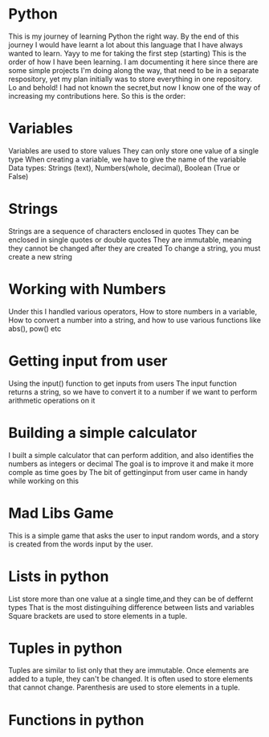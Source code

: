 # Python
This is my journey of learning Python the right way. By the end of this journey I would have learnt a lot about this language that I have always wanted to learn. Yayy to me for taking the first step (starting)
This is the order of how I have been learning. I am documenting it here since there are some simple projects I'm doing along the way, that need to be in a separate respository, yet my plan initially was to store everything in one repository. Lo and behold! I had not known the secret,but now I know one of the way of increasing my contributions here.
So this is the order:

# Variables
Variables are used to store values
They can only store one value of a single type 
When creating a variable, we have to give the name of the variable
Data types: Strings (text), Numbers(whole, decimal), Boolean (True or False)

# Strings
Strings are a sequence of characters enclosed in quotes
They can be enclosed in single quotes or double quotes
They are immutable, meaning they cannot be changed after they are created
To change a string, you must create a new string

# Working with Numbers
Under this I handled various operators, How to store numbers in a variable, How to convert a number into a string, and how to use various functions like abs(), pow() etc

# Getting input from user
Using the input() function to get inputs from users
The input function returns a string, so we have to convert it to a number if we want to perform arithmetic operations on it

# Building a simple calculator
I built a simple calculator that can perform addition, and also identifies the numbers as integers or decimal
The goal is to improve it and make it more comple as time goes by
The bit of gettinginput from user came in handy while working on this

# Mad Libs Game
This is a simple game that asks the user to input random words, and a story is created from the words input by the user.

# Lists in python
List store more than one value at a single time,and they can be of deffernt types
That is the most distinguihing difference between lists and variables
Square brackets are used to store elements in a tuple.

# Tuples in python
Tuples are similar to list only that they are immutable. Once elements are added to a tuple, they can't be changed. It is often used to store elements that cannot change.
Parenthesis are used to store elements in a tuple.

# Functions in python